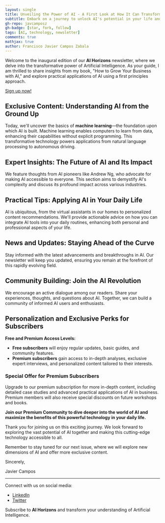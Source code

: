```yaml
---
layout: single
title: Unveiling the Power of AI - A First Look at How It Can Transform Your World
subtitle: Embark on a journey to unlock AI's potential in your life and business!
gh-repo: javcamposz
gh-badge: [star, fork, follow]
tags: [AI, technology, newsletter]
comments: true
mathjax: true
author: Francisco Javier Campos Zabala
---
```


<!-- MailerLite Universal -->
<script>
    (function(w,d,e,u,f,l,n){w[f]=w[f]||function(){(w[f].q=w[f].q||[])
    .push(arguments);},l=d.createElement(e),l.async=1,l.src=u,
    n=d.getElementsByTagName(e)[0],n.parentNode.insertBefore(l,n);})
    (window,document,'script','https://assets.mailerlite.com/js/universal.js','ml');
    ml('account', '934676');
</script>
<!-- End MailerLite Universal -->

Welcome to the inaugural edition of our **AI Horizons** newsletter, where we delve into the transformative power of Artificial Intelligence. As your guide, I am thrilled to share insights from my book, "How to Grow Your Business with AI," and explore practical applications of AI using a first principles approach.

<a class="ml-onclick-form" href="javascript:void(0)" onclick="ml('show', 'SSSyfc', true)">Sign up now!</a>

## Exclusive Content: Understanding AI from the Ground Up

Today, we'll uncover the basics of **machine learning**—the foundation upon which AI is built. Machine learning enables computers to learn from data, enhancing their capabilities without explicit programming. This transformative technology powers applications from natural language processing to autonomous driving.

## Expert Insights: The Future of AI and Its Impact

We feature thoughts from AI pioneers like Andrew Ng, who advocate for making AI accessible to everyone. This section aims to demystify AI's complexity and discuss its profound impact across various industries.

## Practical Tips: Applying AI in Your Daily Life

AI is ubiquitous, from the virtual assistants in our homes to personalized content recommendations. We'll provide actionable advice on how you can integrate AI tools into your daily routines, enhancing both personal and professional aspects of your life.

## News and Updates: Staying Ahead of the Curve

Stay informed with the latest advancements and breakthroughs in AI. Our newsletter will keep you updated, ensuring you remain at the forefront of this rapidly evolving field.

## Community Building: Join the AI Revolution

We encourage an active dialogue among our readers. Share your experiences, thoughts, and questions about AI. Together, we can build a community of informed AI users and enthusiasts.

## Personalization and Exclusive Perks for Subscribers

**Free and Premium Access Levels:**

- **Free subscribers** will enjoy regular updates, basic guides, and community features.
- **Premium subscribers** gain access to in-depth analyses, exclusive expert interviews, and personalized content tailored to their interests.

### Special Offer for Premium Subscribers

Upgrade to our premium subscription for more in-depth content, including detailed case studies and advanced practical applications of AI in business. Premium members will also receive special discounts on future workshops and books.

**Join our Premium Community to dive deeper into the world of AI and maximize the benefits of this powerful technology in your daily life.**

Thank you for joining us on this exciting journey. We look forward to exploring the vast potential of AI together and making this cutting-edge technology accessible to all.

Remember to stay tuned for our next issue, where we will explore new dimensions of AI and offer more exclusive content.

Sincerely,

Javier Campos

---

Connect with us on social media:

- [LinkedIn](https://www.linkedin.com/in/javcamposz)
- [Twitter](https://twitter.com/javcamposz)

Subscribe to **AI Horizons** and transform your understanding of Artificial Intelligence.
